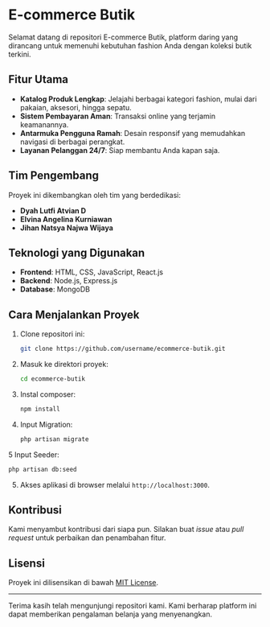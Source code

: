 # E-commerce Butik

Selamat datang di repositori E-commerce Butik, platform daring yang dirancang untuk memenuhi kebutuhan fashion Anda dengan koleksi butik terkini.

## Fitur Utama

- **Katalog Produk Lengkap**: Jelajahi berbagai kategori fashion, mulai dari pakaian, aksesori, hingga sepatu.
- **Sistem Pembayaran Aman**: Transaksi online yang terjamin keamanannya.
- **Antarmuka Pengguna Ramah**: Desain responsif yang memudahkan navigasi di berbagai perangkat.
- **Layanan Pelanggan 24/7**: Siap membantu Anda kapan saja.

## Tim Pengembang

Proyek ini dikembangkan oleh tim yang berdedikasi:

- **Dyah Lutfi Atvian D**
- **Elvina Angelina Kurniawan**
- **Jihan Natsya Najwa Wijaya**

## Teknologi yang Digunakan

- **Frontend**: HTML, CSS, JavaScript, React.js
- **Backend**: Node.js, Express.js
- **Database**: MongoDB

## Cara Menjalankan Proyek

1. Clone repositori ini:

   ```bash
   git clone https://github.com/username/ecommerce-butik.git
   ```

2. Masuk ke direktori proyek:

   ```bash
   cd ecommerce-butik
   ```

3. Instal composer:

   ```bash
   npm install
   ```

4. Input Migration:

   ```bash
   php artisan migrate
   ```
5 Input Seeder:

   ```bash
   php artisan db:seed
   ```

5. Akses aplikasi di browser melalui `http://localhost:3000`.

## Kontribusi

Kami menyambut kontribusi dari siapa pun. Silakan buat *issue* atau *pull request* untuk perbaikan dan penambahan fitur.

## Lisensi

Proyek ini dilisensikan di bawah [MIT License](LICENSE).

---

Terima kasih telah mengunjungi repositori kami. Kami berharap platform ini dapat memberikan pengalaman belanja yang menyenangkan.

